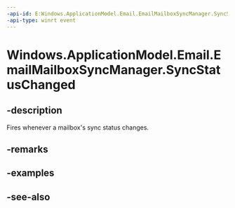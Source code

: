 ```yaml
---
-api-id: E:Windows.ApplicationModel.Email.EmailMailboxSyncManager.SyncStatusChanged
-api-type: winrt event
---
```


<!-- Event syntax
public event Windows.Foundation.TypedEventHandler SyncStatusChanged<Windows.ApplicationModel.Email.EmailMailboxSyncManager,  object>
-->

# Windows.ApplicationModel.Email.EmailMailboxSyncManager.SyncStatusChanged

## -description
Fires whenever a mailbox's sync status changes.

## -remarks

## -examples

## -see-also
